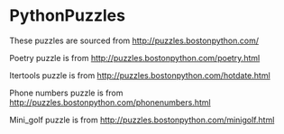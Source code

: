 # PythonPuzzles
These puzzles are sourced from http://puzzles.bostonpython.com/

Poetry puzzle is from http://puzzles.bostonpython.com/poetry.html

Itertools puzzle is from http://puzzles.bostonpython.com/hotdate.html

Phone numbers puzzle is from http://puzzles.bostonpython.com/phonenumbers.html

Mini_golf puzzle is from http://puzzles.bostonpython.com/minigolf.html
